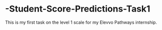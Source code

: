 # -Student-Score-Predictions-Task1
This is my first task on the level 1 scale for my Elevvo Pathways internship.
